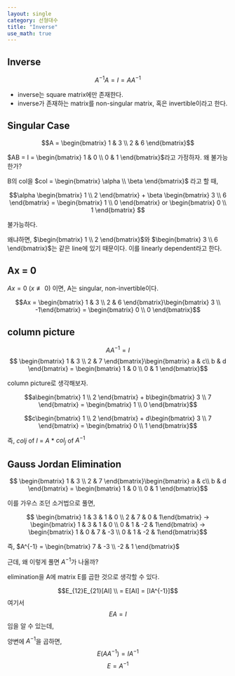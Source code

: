 ```yaml
---
layout: single
category: 선형대수
title: "Inverse"
use_math: true
---
```

## Inverse

$$ A^{-1}A = I = AA^{-1} $$

- inverse는 square matrix에만 존재한다.
- inverse가 존재하는 matrix를 non-singular matrix, 혹은 invertible이라고 한다.

## Singular Case

$$A = \begin{bmatrix} 1 & 3 \\ 2 & 6 \end{bmatrix}$$

$AB = I = \begin{bmatrix} 1 & 0 \\ 0 & 1 \end{bmatrix}$라고 가정하자. 왜 불가능한가? 

B의 col을 $col = \begin{bmatrix} \alpha \\ \beta \end{bmatrix}$ 라고 할 때,

$$\alpha \begin{bmatrix} 1  \\ 2  \end{bmatrix} + \beta \begin{bmatrix} 3  \\ 6  \end{bmatrix} = \begin{bmatrix} 1  \\ 0  \end{bmatrix} or \begin{bmatrix} 0  \\ 1  \end{bmatrix}  $$

불가능하다. 

왜냐하면, $\begin{bmatrix} 1  \\ 2  \end{bmatrix}$와 $\begin{bmatrix} 3  \\ 6  \end{bmatrix}$는 같은 line에 있기 때문이다. 이를 linearly dependent라고 한다.

## Ax = 0 

$Ax = 0$ ($x \not\equiv 0$) 이면, A는 singular, non-invertible이다.

$$Ax = \begin{bmatrix} 1 & 3 \\ 2 & 6 \end{bmatrix}\begin{bmatrix} 3 \\ -1\end{bmatrix} = \begin{bmatrix} 0 \\ 0 \end{bmatrix}$$

## column picture

$$AA^{-1} = I$$
$$  \begin{bmatrix} 1 & 3 \\ 2 & 7 \end{bmatrix}\begin{bmatrix} a & c\\ b & d \end{bmatrix} = \begin{bmatrix} 1 & 0 \\ 0 & 1 \end{bmatrix}$$

column picture로 생각해보자.

$$a\begin{bmatrix} 1  \\ 2  \end{bmatrix} + b\begin{bmatrix} 3  \\ 7  \end{bmatrix} = \begin{bmatrix} 1  \\ 0  \end{bmatrix}$$

$$c\begin{bmatrix} 1  \\ 2  \end{bmatrix} + d\begin{bmatrix} 3  \\ 7  \end{bmatrix} = \begin{bmatrix} 0  \\ 1  \end{bmatrix}$$

즉, $colj$  of  $I$ = $A$ \* $col_j$ of $A^{-1}$

## Gauss Jordan Elimination

$$  \begin{bmatrix} 1 & 3 \\ 2 & 7 \end{bmatrix}\begin{bmatrix} a & c\\ b & d \end{bmatrix} = \begin{bmatrix} 1 & 0 \\ 0 & 1 \end{bmatrix}$$

이를 가우스 조던 소거법으로 풀면, 

$$  \begin{bmatrix} 1 & 3 & 1 & 0  \\ 2 & 7 & 0 & 1\end{bmatrix} -> \begin{bmatrix} 1 & 3 & 1 & 0  \\ 0 & 1 & -2 & 1\end{bmatrix} ->  \begin{bmatrix} 1 & 0 & 7 & -3  \\ 0 & 1 & -2 & 1\end{bmatrix}$$

즉, $A^{-1} = \begin{bmatrix} 7 & -3 \\ -2 & 1 \end{bmatrix}$

근데, 왜 이렇게 풀면 $A^{-1}$가 나올까?

elimination을 A에 matrix E를 곱한 것으로 생각할 수 있다. 

$$E_{12}E_{21}[AI] \\
= E[AI]
= [IA^{-1}]$$
여기서 
$$EA = I$$
임을 알 수 있는데, 

양변에 $A^{-1}$을 곱하면,
$$E(AA^{-1}) = IA^{-1}$$
$$E = A^{-1}$$
